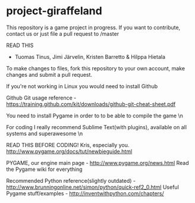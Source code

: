 project-giraffeland
===================
This repository is a game project in progress.
If you want to contribute, contact us or just file a pull request to /master

READ THIS

- Tuomas Tinus, Jimi Järvelin, Kristen Barretto & Hilppa Hietala

To make changes to files, fork this repository to your own account, make changes and submit a pull request.

If you're not working in Linux you would need to install Github

Github Git usage reference - https://training.github.com/kit/downloads/github-git-cheat-sheet.pdf 

You need to install Pygame in order to to be able to compile the game \n

For coding I really recommend Sublime Text(with plugins), available on all systems and superawesome \n

READ THIS BEFORE CODING! Kris, especially you.
http://www.pygame.org/docs/tut/newbieguide.html

PYGAME, our engine main page -  http://www.pygame.org/news.html
Read the Pygame wiki for everything

Recommended Python reference(slightly outdated) - http://www.brunningonline.net/simon/python/quick-ref2_0.html
Useful Pygame stuff/examples - http://inventwithpython.com/chapters/
